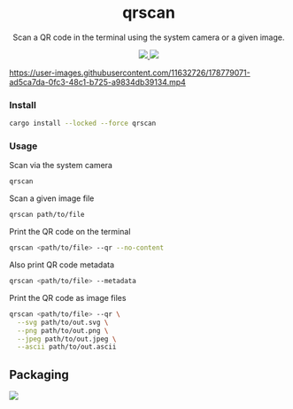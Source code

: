<h1 align="center">
qrscan
</h1>

<p align="center">
Scan a QR code in the terminal using the system camera or a given image.
</p>

<p align="center">

<a href="https://crates.io/crates/qrscan">
<img src="https://img.shields.io/crates/v/qrscan.svg" />
</a>

<a href="https://github.com/sayanarijit/qrscan/commits">
<img src="https://img.shields.io/github/commit-activity/m/sayanarijit/qrscan" />
</a>

</p>

<p align="center">

https://user-images.githubusercontent.com/11632726/178779071-ad5ca7da-0fc3-48c1-b725-a9834db39134.mp4

</p>

### Install

```bash
cargo install --locked --force qrscan
```

### Usage

Scan via the system camera

```bash
qrscan
```

Scan a given image file

```bash
qrscan path/to/file
```

Print the QR code on the terminal

```bash
qrscan <path/to/file> --qr --no-content
```

Also print QR code metadata

```bash
qrscan <path/to/file> --metadata
```

Print the QR code as image files

```bash
qrscan <path/to/file> --qr \
  --svg path/to/out.svg \
  --png path/to/out.png \
  --jpeg path/to/out.jpeg \
  --ascii path/to/out.ascii
```

## Packaging

<a href="https://repology.org/project/qrscan/versions"><img src="https://repology.org/badge/vertical-allrepos/qrscan.svg" /></a>
